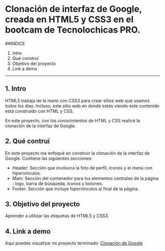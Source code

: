 # Clonación de interfaz de Google, creada en HTML5 y CSS3 en el bootcam de Tecnolochicas PRO.


##INDICE

1. Intro
2. Qué construí
3. Objetivo del proyecto
4. Link a demo

****

## 1. Intro
HTML5 trabaja de la mano con CSS3 para crear sitios web que usamos todos los días.
Incluso, este sitio web en donde estás viendo este contenido está construido con HTML y CSS.

En este proyecto, con los conocimientos de HTML y CSS realicé la clonación de la interfaz de Google.

## 2. Qué contruí
En este proyecto me enfoqué en construir la clonación de la interfaz de Google.
Contiene las siguientes secciones:

* Header: Sección que involucra la foto de perfil, íconos y el menú con hipervinculos.
* Main: Sección del contenedor para los elementos centrales de la página : logo, barra de búsqueda, íconos y botones.
* Footer: Sección que incluye hipervinculos al final de la página.

## 3. Objetivo del proyecto
Aprender a utilizar las etiquetas de HTML5 y CSS3.

## 4. Link a demo
Aquí puedes visualizar mi proyecto terminado: [Clonación de Google](https://effervescent-longma-c07433.netlify.app/)
